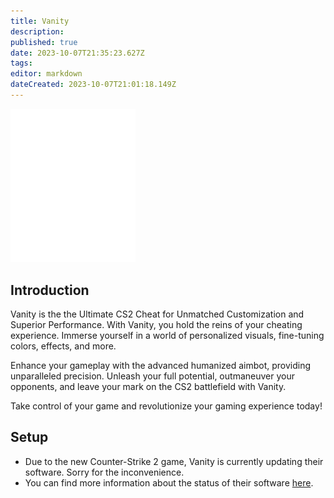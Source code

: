 ```yaml
---
title: Vanity
description: 
published: true
date: 2023-10-07T21:35:23.627Z
tags: 
editor: markdown
dateCreated: 2023-10-07T21:01:18.149Z
---
```


<img src="vanity.png" alt="vanity-logo" width="200"/>

## Introduction
Vanity is the the Ultimate CS2 Cheat for Unmatched Customization and Superior Performance.
With Vanity, you hold the reins of your cheating experience. Immerse yourself in a world of personalized visuals, fine-tuning colors, effects, and more.

Enhance your gameplay with the advanced humanized aimbot, providing unparalleled precision. Unleash your full potential, outmaneuver your opponents, and leave your mark on the CS2 battlefield with Vanity.

Take control of your game and revolutionize your gaming experience today!

## Setup
- Due to the new Counter-Strike 2 game, Vanity is currently updating their software. Sorry for the inconvenience.
- You can find more information about the status of their software [here](https://vanitycheats.xyz/forum/threads/info-and-plans-for-cs2.14106/#post-16823).